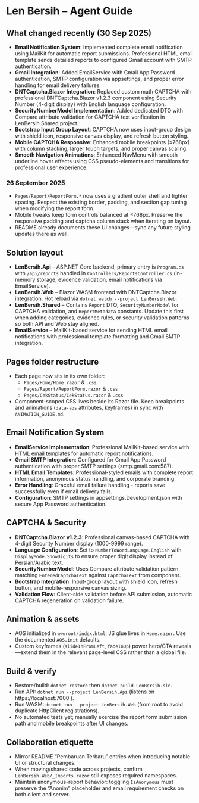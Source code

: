 # Len Bersih – Agent Guide

## What changed recently (30 Sep 2025)

- **Email Notification System**: Implemented complete email notification using MailKit for automatic report submissions. Professional HTML email template sends detailed reports to configured Gmail account with SMTP authentication.
- **Gmail Integration**: Added EmailService with Gmail App Password authentication, SMTP configuration via appsettings, and proper error handling for email delivery failures.
- **DNTCaptcha.Blazor Integration**: Replaced custom math CAPTCHA with professional DNTCaptcha.Blazor v1.2.3 component using Security Number (4-digit display) with English language configuration.
- **SecurityNumberModel Implementation**: Added dedicated DTO with Compare attribute validation for CAPTCHA text verification in LenBersih.Shared project.
- **Bootstrap Input Group Layout**: CAPTCHA now uses input-group design with shield icon, responsive canvas display, and refresh button styling.
- **Mobile CAPTCHA Responsive**: Enhanced mobile breakpoints (≤768px) with column stacking, larger touch targets, and proper canvas scaling.
- **Smooth Navigation Animations**: Enhanced NavMenu with smooth underline hover effects using CSS pseudo-elements and transitions for professional user experience.

### 26 September 2025

- `Pages/Report/ReportForm.*` now uses a gradient outer shell and tighter spacing. Respect the existing border, padding, and section gap tuning when modifying the report form.
- Mobile tweaks keep form controls balanced at ≤768px. Preserve the responsive padding and captcha column stack when iterating on layout.
- README already documents these UI changes—sync any future styling updates there as well.

## Solution layout

- **LenBersih.Api** – ASP.NET Core backend, primary entry is `Program.cs` with `/api/reports` handled in `Controllers/ReportsController.cs` (in-memory storage, evidence validation, email notifications via EmailService).
- **LenBersih.Web** – Blazor WASM frontend with DNTCaptcha.Blazor integration. Hot reload via `dotnet watch --project LenBersih.Web`.
- **LenBersih.Shared** – Contains `Report` DTO, `SecurityNumberModel` for CAPTCHA validation, and `ReportMetadata` constants. Update this first when adding categories, evidence rules, or security validation patterns so both API and Web stay aligned.
- **EmailService** – MailKit-based service for sending HTML email notifications with professional template formatting and Gmail SMTP integration.

## Pages folder restructure

- Each page now sits in its own folder:
  - `Pages/Home/Home.razor` & `.css`
  - `Pages/Report/ReportForm.razor` & `.css`
  - `Pages/CekStatus/CekStatus.razor` & `.css`
- Component-scoped CSS lives beside its Razor file. Keep breakpoints and animations (`data-aos` attributes, keyframes) in sync with `ANIMATION_GUIDE.md`.

## Email Notification System

- **EmailService Implementation**: Professional MailKit-based service with HTML email templates for automatic report notifications.
- **Gmail SMTP Integration**: Configured for Gmail App Password authentication with proper SMTP settings (smtp.gmail.com:587).
- **HTML Email Templates**: Professional-styled emails with complete report information, anonymous status handling, and corporate branding.
- **Error Handling**: Graceful email failure handling - reports save successfully even if email delivery fails.
- **Configuration**: SMTP settings in appsettings.Development.json with secure App Password authentication.

## CAPTCHA & Security

- **DNTCaptcha.Blazor v1.2.3**: Professional canvas-based CAPTCHA with 4-digit Security Number display (1000-9999 range).
- **Language Configuration**: Set to `NumberToWordLanguage.English` with `DisplayMode.ShowDigits` to ensure proper digit display instead of Persian/Arabic text.
- **SecurityNumberModel**: Uses Compare attribute validation pattern matching `EnteredCaptchaText` against `CaptchaText` from component.
- **Bootstrap Integration**: Input-group layout with shield icon, refresh button, and mobile-responsive canvas sizing.
- **Validation Flow**: Client-side validation before API submission, automatic CAPTCHA regeneration on validation failure.

## Animation & assets

- AOS initialized in `wwwroot/index.html`; JS glue lives in `Home.razor`. Use the documented `AOS.init` defaults.
- Custom keyframes (`slideInFromLeft`, `fadeInUp`) power hero/CTA reveals—extend them in the relevant page-level CSS rather than a global file.

## Build & verify

- Restore/build: `dotnet restore` then `dotnet build LenBersih.sln`.
- Run API: `dotnet run --project LenBersih.Api` (listens on https://localhost:7000 ).
- Run WASM: `dotnet run --project LenBersih.Web` (from root to avoid duplicate HttpClient registrations).
- No automated tests yet; manually exercise the report form submission path and mobile breakpoints after UI changes.

## Collaboration etiquette

- Mirror README “Pembaruan Terbaru” entries when introducing notable UI or structural changes.
- When moving/shared code across projects, confirm `LenBersih.Web/_Imports.razor` still exposes required namespaces.
- Maintain anonymous-report behavior: toggling `IsAnonymous` must preserve the “Anonim” placeholder and email requirement checks on both client and server.
